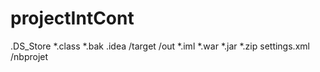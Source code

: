# projectIntCont
.DS_Store
*.class
*.bak
.idea
/target
/out
*.iml
*.war
*.jar
*.zip
settings.xml
/nbprojet
